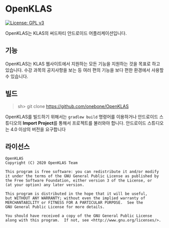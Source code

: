 # OpenKLAS
[![License: GPL v3](https://img.shields.io/badge/License-GPLv3-blue.svg)](https://www.gnu.org/licenses/gpl-3.0)

OpenKLAS는 KLAS의 써드파티 안드로이드 어플리케이션입니다.

## 기능
OpenKLAS는 KLAS 웹사이트에서 지원하는 모든 기능을 지원하는 것을 목표로 하고 있습니다. 수강 과목의 공지사항을 보는 등 여러 편의 기능을 보다 편한 환경에서 사용할 수 있습니다.

## 빌드
> sh\> git clone https://github.com/onebone/OpenKLAS

OpenKLAS를 빌드하기 위해서는 `gradlew build` 명령어를 이용하거나 안드로이드 스튜디오의 **Import Project**를 통해서 프로젝트를 불러와야 합니다. 안드로이드 스튜디오는 4.0 이상의 버전을 요구합니다


## 라이선스
```
OpenKLAS
Copyright (C) 2020 OpenKLAS Team

This program is free software: you can redistribute it and/or modify
it under the terms of the GNU General Public License as published by
the Free Software Foundation, either version 3 of the License, or
(at your option) any later version.

This program is distributed in the hope that it will be useful,
but WITHOUT ANY WARRANTY; without even the implied warranty of
MERCHANTABILITY or FITNESS FOR A PARTICULAR PURPOSE.  See the
GNU General Public License for more details.

You should have received a copy of the GNU General Public License
along with this program.  If not, see <http://www.gnu.org/licenses/>.
```
